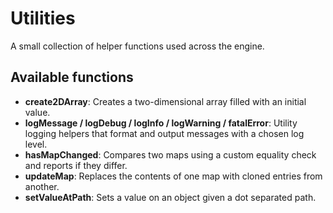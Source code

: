 # Utilities

A small collection of helper functions used across the engine.

## Available functions

- **create2DArray**: Creates a two-dimensional array filled with an initial value.
- **logMessage / logDebug / logInfo / logWarning / fatalError**: Utility logging helpers that format and output messages with a chosen log level.
- **hasMapChanged**: Compares two maps using a custom equality check and reports if they differ.
- **updateMap**: Replaces the contents of one map with cloned entries from another.
- **setValueAtPath**: Sets a value on an object given a dot separated path.
